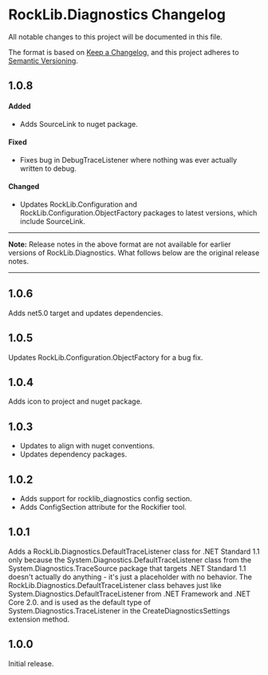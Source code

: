 # RockLib.Diagnostics Changelog

All notable changes to this project will be documented in this file.

The format is based on [Keep a Changelog](https://keepachangelog.com/en/1.0.0/),
and this project adheres to [Semantic Versioning](https://semver.org/spec/v2.0.0.html).

## 1.0.8

#### Added

- Adds SourceLink to nuget package.

#### Fixed

- Fixes bug in DebugTraceListener where nothing was ever actually written to debug.

#### Changed

- Updates RockLib.Configuration and RockLib.Configuration.ObjectFactory packages to latest versions, which include SourceLink.

----

**Note:** Release notes in the above format are not available for earlier versions of
RockLib.Diagnostics. What follows below are the original release notes.

----

## 1.0.6

Adds net5.0 target and updates dependencies.

## 1.0.5

Updates RockLib.Configuration.ObjectFactory for a bug fix.

## 1.0.4

Adds icon to project and nuget package.

## 1.0.3

- Updates to align with nuget conventions.
- Updates dependency packages.

## 1.0.2

- Adds support for rocklib_diagnostics config section.
- Adds ConfigSection attribute for the Rockifier tool.

## 1.0.1

Adds a RockLib.Diagnostics.DefaultTraceListener class for .NET Standard 1.1 only because the System.Diagnostics.DefaultTraceListener class from the System.Diagnostics.TraceSource package that targets .NET Standard 1.1 doesn't actually do anything - it's just a placeholder with no behavior. The RockLib.Diagnostics.DefaultTraceListener class behaves just like System.Diagnostics.DefaultTraceListener from .NET Framework and .NET Core 2.0. and is used as the default type of System.Diagnostics.TraceListener in the CreateDiagnosticsSettings extension method.

## 1.0.0

Initial release.

